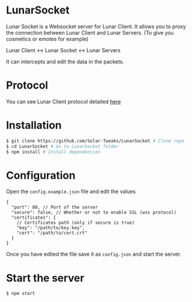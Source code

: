 # LunarSocket

Lunar Socket is a Websocket server for Lunar Client.
It allows you to proxy the connection between Lunar Client and Lunar Servers. (To give you cosmetics or emotes for example)

Lunar Client <-> Lunar Socket <-> Lunar Servers

It can intercepts and edit the data in the packets.

# Protocol

You can see Lunar Client protocol detailed [here](https://github.com/Solar-Tweaks/LunarSocket/blob/main/protocol.md)

# Installation

```bash
$ git clone https://github.com/Solar-Tweaks/LunarSocket # Clone repo
$ cd LunarSocket # Go to LunarSocket folder
$ npm install # Install dependencies
```

# Configuration

Open the `config.example.json` file and edit the values
```jsonc
{
  "port": 80, // Port of the server
  "secure": false, // Whether or not to enable SSL (wss protocol)
  "certificates": {
    // Certificates path (only if secure is true)
    "key": "/path/to/key.key",
    "cert": "/path/to/cert.crt"
  }
}
```
Once you have edited the file save it as `config.json` and start the server.

# Start the server

```bash
$ npm start
```